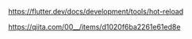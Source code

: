 https://flutter.dev/docs/development/tools/hot-reload

https://qiita.com/00__/items/d1020f6ba2261e61ed8e
